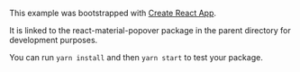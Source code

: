 This example was bootstrapped with [Create React App](https://github.com/facebook/create-react-app).

It is linked to the react-material-popover package in the parent directory for development purposes.

You can run `yarn install` and then `yarn start` to test your package.
